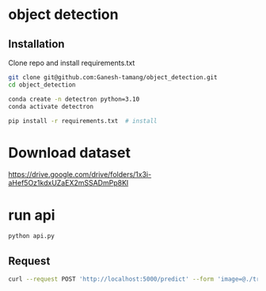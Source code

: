 # object detection

## Installation

Clone repo and install requirements.txt

```bash
git clone git@github.com:Ganesh-tamang/object_detection.git
cd object_detection

conda create -n detectron python=3.10
conda activate detectron

pip install -r requirements.txt  # install
```

# Download dataset
https://drive.google.com/drive/folders/1x3i-aHef5Oz1kdxUZaEX2mSSADmPp8Kl

# run api
```bash
python api.py
```
## Request
```bash
curl --request POST 'http://localhost:5000/predict' --form 'image=@./training_dataset/train/images/000000095_jpg.rf.5765799a16d4712761cd7dd423be1e03.jpg'
```
